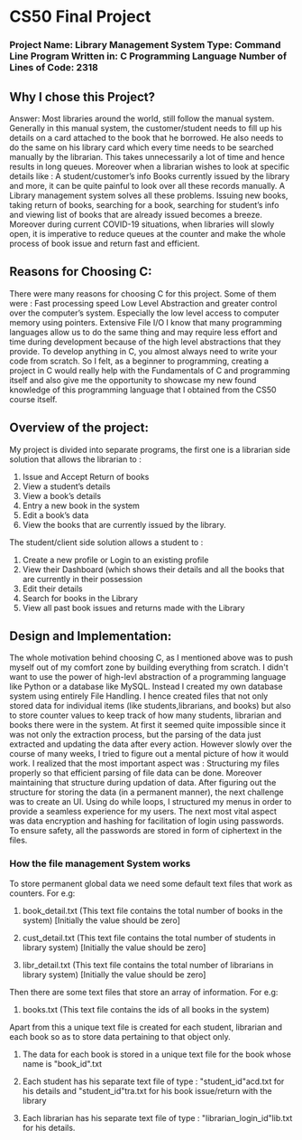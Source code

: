 <h1>CS50 Final Project</h1>

<h3>
Project Name: Library Management System
Type: Command Line Program
Written in: C Programming Language
Number of Lines of Code: 2318
</h3>

<h2>Why I chose this Project?</h2>
Answer:
Most libraries around the world, still follow the manual system. Generally in
this manual system, the customer/student needs to fill up his details on a card
attached to the book that he borrowed. He also needs to do the same on his
library card which every time needs to be searched manually by the librarian.
This takes unnecessarily a lot of time and hence results in long queues.
Moreover when a librarian wishes to look at specific details like :
A student/customer’s info
Books currently issued by the library
and more, it can be quite painful to look over all these records manually.
A Library management system solves all these problems. Issuing new books,
taking return of books, searching for a book, searching for student’s info and
viewing list of books that are already issued becomes a breeze.
Moreover during current COVID-19 situations, when libraries will slowly open,
it is imperative to reduce queues at the counter and make the whole process
of book issue and return fast and efficient.

<h2>Reasons for Choosing C:</h2>
There were many reasons for choosing C for this project. Some of them were :
Fast processing speed
Low Level Abstraction and greater control over the computer’s system.
Especially the low level access to computer memory using pointers.
Extensive File I/O
I know that many programming languages allow us to do the same thing and
may require less effort and time during development because of the high level
abstractions that they provide. To develop anything in C, you almost always
need to write your code from scratch. So I felt, as a beginner to programming,
creating a project in C would really help with the Fundamentals of C and
programming itself and also give me the opportunity to showcase my new
found knowledge of this programming language that I obtained from the CS50
course itself.

<h2>Overview of the project:</h2>

My project is divided into separate programs, the first one is a librarian side
solution that allows the librarian to :
1. Issue and Accept Return of books
2. View a student’s details
3. View a book’s details
4. Entry a new book in the system
5. Edit a book’s data
6. View the books that are currently issued by the library.

The student/client side solution allows a student to :
1. Create a new profile or Login to an existing profile
2. View their Dashboard (which shows their details and all the books that are currently in their possession
3. Edit their details
4. Search for books in the Library
5. View all past book issues and returns made with the Library


<h2>Design and Implementation:</h2>
The whole motivation behind choosing C, as I mentioned above was to push
myself out of my comfort zone by
building everything from scratch. I didn't want to use the power of high-levl
abstraction of a programming
language like Python or a database like MySQL.
Instead I created my own database system using entirely File Handling. I hence
created files that not only
stored data for individual items (like students,librarians, and books) but also to
store counter values to keep
track of how many students, librarian and books there were in the system. At
first it seemed quite impossible
since it was not only the extraction process, but the parsing of the data just
extracted and updating the data
after every action. However slowly over the course of many weeks, I tried to
figure out a mental picture of how
it would work.
I realized that the most important aspect was : Structuring my files properly so
that efficient parsing of file
data can be done. Moreover maintaining that structure during updation of
data.
After figuring out the structure for storing the data (in a permanent manner),
the next challenge
was to create an UI. Using do while loops, I structured my menus in order to
provide a seamless
experience for my users.
The next most vital aspect was data encryption and hashing for facilitation of
login using passwords.
To ensure safety, all the passwords are stored in form of ciphertext in the files.


<h3>How the file management System works</h3>
To store permanent global data we need some default text files that work as counters. For e.g:

1. book_detail.txt (This text file contains the total number of books in the system) [Initially the value should be zero]

2. cust_detail.txt (This text file contains the total number of students in library system) [Initially the value should be zero]

3. libr_detail.txt (This text file contains the total number of librarians in library system) [Initially the value should be zero]

Then there are some text files that store an array of information. For e.g:

1. books.txt (This text file contains the ids of all books in the system)

Apart from this a unique text file is created for each student, librarian and each book so as to store data pertaining to that object only.

1. The data for each book is stored in a unique text file for the book whose name is "book_id".txt

2. Each student has his separate text file of type : "student_id"acd.txt for his details and "student_id"tra.txt for his book issue/return with the library

3. Each librarian has his separate text file of type : "librarian_login_id"lib.txt for his details.
